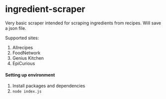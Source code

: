 ﻿# ingredient-scraper

Very basic scraper intended for scraping ingredients from recipes. Will save a json file.

Supported sites:  
1) Allrecipes  
2) FoodNetwork  
3) Genius Kitchen  
4) EpiCurious  

#### Setting up environment
1) Install packages and dependencies  
2) ```node index.js```
